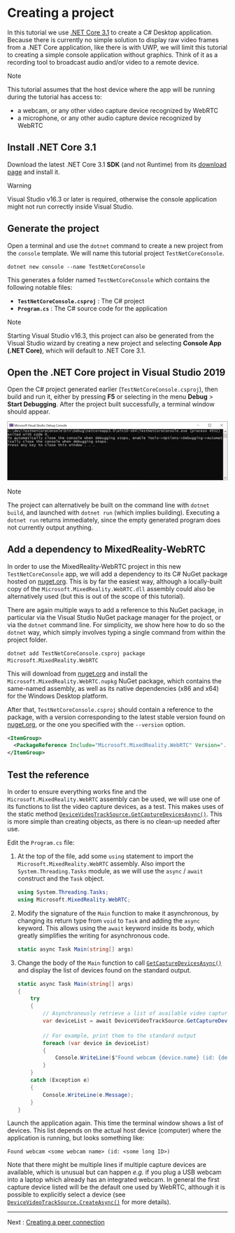 # Creating a project

In this tutorial we use [.NET Core 3.1](https://dotnet.microsoft.com/download/dotnet-core/3.1) to create a C# Desktop application. Because there is currently no simple solution to display raw video frames from a .NET Core application, like there is with UWP, we will limit this tutorial to creating a simple console application without graphics. Think of it as a recording tool to broadcast audio and/or video to a remote device.

> [!Note]
> This tutorial assumes that the host device where the app will be running during the tutorial has access to:
>
> - a webcam, or any other video capture device recognized by WebRTC
> - a microphone, or any other audio capture device recognized by WebRTC

## Install .NET Core 3.1

Download the latest .NET Core 3.1 **SDK** (and not Runtime) from its [download page](https://dotnet.microsoft.com/download/dotnet-core/3.1) and install it.

> [!Warning]
> Visual Studio v16.3 or later is required, otherwise the console application might not run correctly inside Visual Studio.

## Generate the project

Open a terminal and use the `dotnet` command to create a new project from the `console` template. We will name this tutorial project `TestNetCoreConsole`.

```shell
dotnet new console --name TestNetCoreConsole
```

This generates a folder named `TestNetCoreConsole` which contains the following notable files:

- **`TestNetCoreConsole.csproj`** : The C# project
- **`Program.cs`** : The C# source code for the application

> [!Note]
> Starting Visual Studio v16.3, this project can also be generated from the Visual Studio wizard by creating a new project and selecting **Console App (.NET Core)**, which will default to .NET Core 3.1.

## Open the .NET Core project in Visual Studio 2019

Open the C# project generated earlier (`TestNetCoreConsole.csproj`), then build and run it, either by pressing **F5** or selecting in the menu **Debug** > **Start Debugging**. After the project built successfully, a terminal window should appear.

![Empty main window of the newly generated C# project](cs3.png)

> [!Note]
> The project can alternatively be built on the command line with `dotnet build`, and launched with `dotnet run` (which implies building). Executing a `dotnet run` returns immediately, since the empty generated program does not currently output anything.

## Add a dependency to MixedReality-WebRTC

In order to use the MixedReality-WebRTC project in this new `TestNetCoreConsole` app, we will add a dependency to its C# NuGet package hosted on [nuget.org](https://www.nuget.org/). This is by far the easiest way, although a locally-built copy of the `Microsoft.MixedReality.WebRTC.dll` assembly could also be alternatively used (but this is out of the scope of this tutorial).

There are again multiple ways to add a reference to this NuGet package, in particular via the Visual Studio NuGet package manager for the project, or via the `dotnet` command line. For simplicity, we show here how to do so the `dotnet` way, which simply involves typing a single command from within the project folder.

```shell
dotnet add TestNetCoreConsole.csproj package Microsoft.MixedReality.WebRTC
```

This will download from [nuget.org](https://www.nuget.org/) and install the `Microsoft.MixedReality.WebRTC.nupkg` NuGet package, which contains the same-named assembly, as well as its native dependencies (x86 and x64) for the Windows Desktop platform.

After that, `TestNetCoreConsole.csproj` should contain a reference to the package, with a version corresponding to the latest stable version found on [nuget.org](https://www.nuget.org/), or the one you specified with the `--version` option.

```xml
<ItemGroup>
  <PackageReference Include="Microsoft.MixedReality.WebRTC" Version="..." />
</ItemGroup>
```

## Test the reference

In order to ensure everything works fine and the `Microsoft.MixedReality.WebRTC` assembly can be used, we will use one of its functions to list the video capture devices, as a test. This makes uses of the static method [`DeviceVideoTrackSource.GetCaptureDevicesAsync()`](xref:Microsoft.MixedReality.WebRTC.DeviceVideoTrackSource.GetCaptureDevicesAsync). This is more simple than creating objects, as there is no clean-up needed after use.

Edit the `Program.cs` file:

1. At the top of the file, add some `using` statement to import the `Microsoft.MixedReality.WebRTC` assembly. Also import the `System.Threading.Tasks` module, as we will use the `async` / `await` construct and the `Task` object.

   ```cs
   using System.Threading.Tasks;
   using Microsoft.MixedReality.WebRTC;
   ```

2. Modify the signature of the `Main` function to make it asynchronous, by changing its return type from `void` to `Task` and adding the `async` keyword. This allows using the `await` keyword inside its body, which greatly simplifies the writing for asynchronous code.

   ```cs
   static async Task Main(string[] args)
   ```

3. Change the body of the `Main` function to call [`GetCaptureDevicesAsync()`](xref:Microsoft.MixedReality.WebRTC.DeviceVideoTrackSource.GetCaptureDevicesAsync) and display the list of devices found on the standard output.

   ```cs
   static async Task Main(string[] args)
   {
       try
       {
           // Asynchronously retrieve a list of available video capture devices (webcams).
           var deviceList = await DeviceVideoTrackSource.GetCaptureDevicesAsync();

           // For example, print them to the standard output
           foreach (var device in deviceList)
           {
               Console.WriteLine($"Found webcam {device.name} (id: {device.id})");
           }
       }
       catch (Exception e)
       {
           Console.WriteLine(e.Message);
       }
   }
   ```

Launch the application again. This time the terminal window shows a list of devices. This list depends on the actual host device (computer) where the application is running, but looks something like:

```shell
Found webcam <some webcam name> (id: <some long ID>)
```

Note that there might be multiple lines if multiple capture devices are available, which is unusual but can happen _e.g._ if you plug a USB webcam into a laptop which already has an integrated webcam. In general the first capture device listed will be the default one used by WebRTC, although it is possible to explicitly select a device (see [`DeviceVideoTrackSource.CreateAsync()`](xref:Microsoft.MixedReality.WebRTC.DeviceVideoTrackSource.CreateAsync(Microsoft.MixedReality.WebRTC.LocalVideoDeviceInitConfig)) for more details).

----

Next : [Creating a peer connection](helloworld-cs-peerconnection-core3.md)
